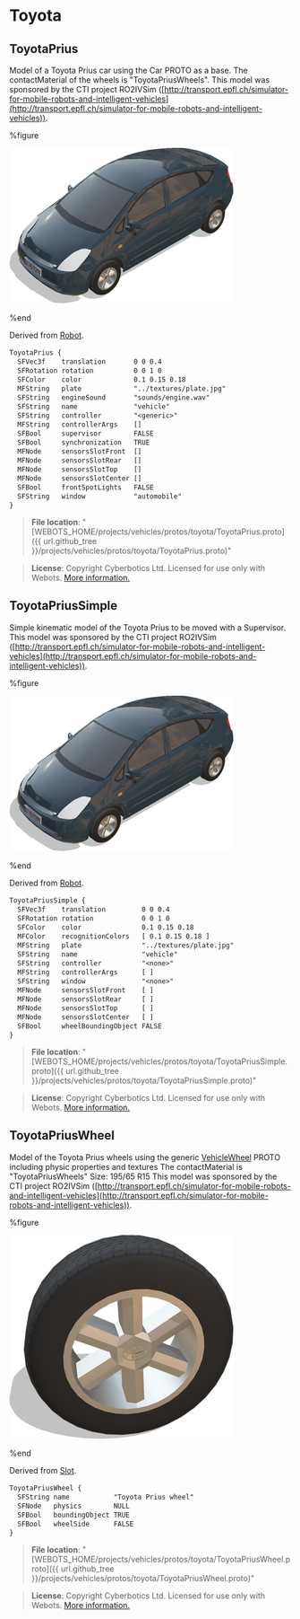 # Toyota

## ToyotaPrius

Model of a Toyota Prius car using the Car PROTO as a base.
The contactMaterial of the wheels is "ToyotaPriusWheels".
This model was sponsored by the CTI project RO2IVSim ([http://transport.epfl.ch/simulator-for-mobile-robots-and-intelligent-vehicles](http://transport.epfl.ch/simulator-for-mobile-robots-and-intelligent-vehicles)).

%figure

![ToyotaPrius](images/toyota/ToyotaPrius.thumbnail.png)

%end

Derived from [Robot](../reference/robot.md).

```
ToyotaPrius {
  SFVec3f    translation       0 0 0.4
  SFRotation rotation          0 0 1 0
  SFColor    color             0.1 0.15 0.18
  MFString   plate             "../textures/plate.jpg"
  SFString   engineSound       "sounds/engine.wav"
  SFString   name              "vehicle"
  SFString   controller        "<generic>"
  MFString   controllerArgs    []
  SFBool     supervisor        FALSE
  SFBool     synchronization   TRUE
  MFNode     sensorsSlotFront  []
  MFNode     sensorsSlotRear   []
  MFNode     sensorsSlotTop    []
  MFNode     sensorsSlotCenter []
  SFBool     frontSpotLights   FALSE
  SFString   window            "automobile"
}
```

> **File location**: "[WEBOTS\_HOME/projects/vehicles/protos/toyota/ToyotaPrius.proto]({{ url.github_tree }}/projects/vehicles/protos/toyota/ToyotaPrius.proto)"

> **License**: Copyright Cyberbotics Ltd. Licensed for use only with Webots.
[More information.](https://cyberbotics.com/webots_assets_license)

## ToyotaPriusSimple

Simple kinematic model of the Toyota Prius to be moved with a Supervisor.
This model was sponsored by the CTI project RO2IVSim ([http://transport.epfl.ch/simulator-for-mobile-robots-and-intelligent-vehicles](http://transport.epfl.ch/simulator-for-mobile-robots-and-intelligent-vehicles)).

%figure

![ToyotaPriusSimple](images/toyota/ToyotaPriusSimple.thumbnail.png)

%end

Derived from [Robot](../reference/robot.md).

```
ToyotaPriusSimple {
  SFVec3f    translation         0 0 0.4
  SFRotation rotation            0 0 1 0
  SFColor    color               0.1 0.15 0.18
  MFColor    recognitionColors   [ 0.1 0.15 0.18 ]
  MFString   plate               "../textures/plate.jpg"
  SFString   name                "vehicle"
  SFString   controller          "<none>"
  MFString   controllerArgs      [ ]
  SFString   window              "<none>"
  MFNode     sensorsSlotFront    [ ]
  MFNode     sensorsSlotRear     [ ]
  MFNode     sensorsSlotTop      [ ]
  MFNode     sensorsSlotCenter   [ ]
  SFBool     wheelBoundingObject FALSE
}
```

> **File location**: "[WEBOTS\_HOME/projects/vehicles/protos/toyota/ToyotaPriusSimple.proto]({{ url.github_tree }}/projects/vehicles/protos/toyota/ToyotaPriusSimple.proto)"

> **License**: Copyright Cyberbotics Ltd. Licensed for use only with Webots.
[More information.](https://cyberbotics.com/webots_assets_license)

## ToyotaPriusWheel

Model of the Toyota Prius wheels using the generic [VehicleWheel](vehiclewheel.md) PROTO including physic properties and textures
The contactMaterial is "ToyotaPriusWheels"
Size: 195/65 R15
This model was sponsored by the CTI project RO2IVSim ([http://transport.epfl.ch/simulator-for-mobile-robots-and-intelligent-vehicles](http://transport.epfl.ch/simulator-for-mobile-robots-and-intelligent-vehicles)).

%figure

![ToyotaPriusWheel](images/toyota/ToyotaPriusWheel.thumbnail.png)

%end

Derived from [Slot](../reference/slot.md).

```
ToyotaPriusWheel {
  SFString name           "Toyota Prius wheel"
  SFNode   physics        NULL
  SFBool   boundingObject TRUE
  SFBool   wheelSide      FALSE
}
```

> **File location**: "[WEBOTS\_HOME/projects/vehicles/protos/toyota/ToyotaPriusWheel.proto]({{ url.github_tree }}/projects/vehicles/protos/toyota/ToyotaPriusWheel.proto)"

> **License**: Copyright Cyberbotics Ltd. Licensed for use only with Webots.
[More information.](https://cyberbotics.com/webots_assets_license)

